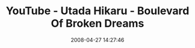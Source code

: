 ---
date: 2008-04-27 14:27:46
link:
  source: delicious
  source_url: https://del.icio.us/roytang
  text: YouTube - Utada Hikaru - Boulevard Of Broken Dreams
  url: http://www.youtube.com/watch?v=NMmu41UQHAs
slug: youtube-utada-hikaru-boulevard-of-broken-dreams
source: delicious
tags:
- videos
title: YouTube - Utada Hikaru - Boulevard Of Broken Dreams
---